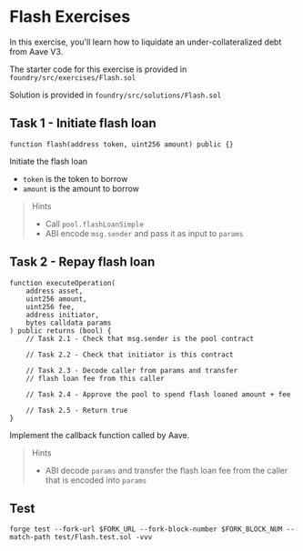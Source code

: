 # Flash Exercises

In this exercise, you'll learn how to liquidate an under-collateralized debt from Aave V3.

The starter code for this exercise is provided in `foundry/src/exercises/Flash.sol`

Solution is provided in `foundry/src/solutions/Flash.sol`

## Task 1 - Initiate flash loan

```solidity
function flash(address token, uint256 amount) public {}
```

Initiate the flash loan

- `token` is the token to borrow
- `amount` is the amount to borrow

> Hints
>
> - Call `pool.flashLoanSimple`
> - ABI encode `msg.sender` and pass it as input to `params`

## Task 2 - Repay flash loan

```solidity
function executeOperation(
    address asset,
    uint256 amount,
    uint256 fee,
    address initiator,
    bytes calldata params
) public returns (bool) {
    // Task 2.1 - Check that msg.sender is the pool contract

    // Task 2.2 - Check that initiator is this contract

    // Task 2.3 - Decode caller from params and transfer
    // flash loan fee from this caller

    // Task 2.4 - Approve the pool to spend flash loaned amount + fee

    // Task 2.5 - Return true
}
```

Implement the callback function called by Aave.

> Hints
>
> - ABI decode `params` and transfer the flash loan fee from the caller that is encoded into `params`

## Test

```shell
forge test --fork-url $FORK_URL --fork-block-number $FORK_BLOCK_NUM --match-path test/Flash.test.sol -vvv
```

